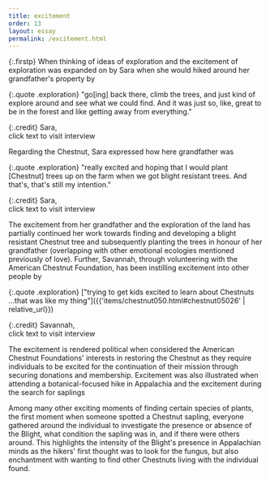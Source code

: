 ```yaml
---
title: excitement
order: 13
layout: essay
permalink: /excitement.html
---
```

{:.firstp}
When thinking of ideas of exploration and the excitement of exploration was expanded on by Sara when she would hiked around her grandfather's property by

{:.quote .exploration}
"go[ing] back there, climb the trees, and just kind of explore around and see what we could find. And it was just so, like, great to be in the forest and like getting away from everything." 

{:.credit}
Sara,  
click text to visit interview

Regarding the Chestnut, Sara expressed how here grandfather was

{:.quote .exploration}
"really excited and hoping that I would plant [Chestnut] trees up on the farm when we got blight resistant trees. And that's, that's still my intention." 

{:.credit}
Sara,  
click text to visit interview

The excitement from her grandfather and the exploration of the land has partially continued her work towards finding and developing a blight resistant Chestnut tree and subsequently planting the trees in honour of her grandfather (overlapping with other emotional ecologies mentioned previously of love). Further, Savannah, through volunteering with the American Chestnut Foundation, has been instilling excitement into other people by

{:.quote .exploration}
["trying to get kids excited to learn about Chestnuts ...that was like my thing"]({{'items/chestnut050.html#chestnut05026' | relative_url}})

{:.credit}
 Savannah,  
 click text to visit interview
 
 The excitement is rendered political when considered the American Chestnut Foundations' interests in restoring the Chestnut as they require individuals to be excited for the continuation of their mission through securing donations and membership. Excitement was also illustrated when attending a botanical-focused hike in Appalachia and the excitement during the search for saplings
 
 Among many other exciting moments of finding certain species of plants, the first moment when someone spotted a Chestnut sapling, everyone gathered around the individual to investigate the presence or absence of the Blight, what condition the sapling was in, and if there were others around. This highlights the intensity of the Blight's presence in Appalachian minds as the hikers' first thought was to look for the fungus, but also enchantment with wanting to find other Chestnuts living with the individual found.


